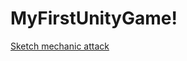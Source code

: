 # MyFirstUnityGame!
[Sketch mechanic attack](https://github.com/A3A9N/MyFirstUnityGame/assets/144898918/f5f5dd7f-689d-448f-8785-d63de0aa4b4a)
